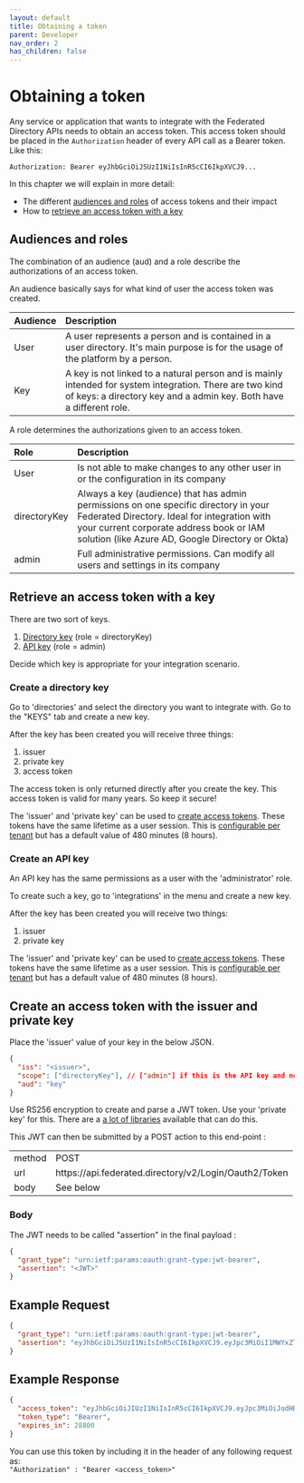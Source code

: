 ```yaml
---
layout: default
title: Obtaining a token
parent: Developer
nav_order: 2
has_children: false
---
```


# Obtaining a token

Any service or application that wants to integrate with the Federated Directory APIs needs to obtain an access token. This access token should be placed in the `Authorization` header of every API call as a Bearer token. Like this:

    Authorization: Bearer eyJhbGciOiJSUzI1NiIsInR5cCI6IkpXVCJ9...

In this chapter we will explain in more detail:

- The different [audiences and roles](#audiences-and-roles) of access tokens and their impact
- How to [retrieve an access token with a key](#retrieve-an-access-token-with-a-key)

## Audiences and roles

The combination of an audience (aud) and a role describe the authorizations of an access token.

An audience basically says for what kind of user the access token was created.

| Audience | Description                                                                                                                                                                     |
| :------- | :------------------------------------------------------------------------------------------------------------------------------------------------------------------------------ |
| User     | A user represents a person and is contained in a user directory. It's main purpose is for the usage of the platform by a person.                                                |
| Key      | A key is not linked to a natural person and is mainly intended for system integration. There are two kind of keys: a directory key and a admin key. Both have a different role. |

A role determines the authorizations given to an access token.

| Role         | Description                                                                                                                                                                                                                        |
| :----------- | :--------------------------------------------------------------------------------------------------------------------------------------------------------------------------------------------------------------------------------- |
| User         | Is not able to make changes to any other user in or the configuration in its company                                                                                                                                               |
| directoryKey | Always a key (audience) that has admin permissions on one specific directory in your Federated Directory. Ideal for integration with your current corporate address book or IAM solution (like Azure AD, Google Directory or Okta) |
| admin        | Full administrative permissions. Can modify all users and settings in its company                                                                                                                                                  |

## Retrieve an access token with a key

There are two sort of keys.

1. [Directory key](#create-a-directory-key) (role = directoryKey)
2. [API key](#create-an-api-key) (role = admin)

Decide which key is appropriate for your integration scenario.

### Create a directory key

Go to 'directories' and select the directory you want to integrate with.
Go to the "KEYS" tab and create a new key.

After the key has been created you will receive three things:

1. issuer
2. private key
3. access token

The access token is only returned directly after you create the key. This access token is
valid for many years. So keep it secure!

The 'issuer' and 'private key' can be used to [create access tokens](#createtokenwithkey). These tokens have the
same lifetime as a user session. This is [configurable per tenant](/administrator/company)
but has a default value of 480 minutes (8 hours).

### Create an API key

An API key has the same permissions as a user with the 'administrator' role.

To create such a key, go to 'integrations' in the menu and create a new key.

After the key has been created you will receive two things:

1. issuer
2. private key

The 'issuer' and 'private key' can be used to [create access tokens](#create-an-access-token-with-the-issuer-and-private-key). These tokens have the
same lifetime as a user session. This is [configurable per tenant](/administrator/company)
but has a default value of 480 minutes (8 hours).

## Create an access token with the issuer and private key

Place the 'issuer' value of your key in the below JSON.

```json
{
  "iss": "<issuer>",
  "scope": ["directoryKey"], // ["admin"] if this is the API key and not Directory key
  "aud": "key"
}
```

Use RS256 encryption to create and parse a JWT token. Use your 'private key' for this.
There are a [a lot of libraries](https://jwt.io/libraries) available that can do this.

This JWT can then be submitted by a POST action to this end-point :

|        |                                                             |
| ------ | ----------------------------------------------------------- |
| method | POST                                                        |
| url    | ht<span>tps://api.federated.directory/v2/Login/Oauth2/Token |
| body   | See below                                                   |

### Body

The JWT needs to be called "assertion" in the final payload :

```json
{
  "grant_type": "urn:ietf:params:oauth:grant-type:jwt-bearer",
  "assertion": "<JWT>"
}
```

## Example Request

```json
{
  "grant_type": "urn:ietf:params:oauth:grant-type:jwt-bearer",
  "assertion": "eyJhbGciOiJSUzI1NiIsInR5cCI6IkpXVCJ9.eyJpc3MiOiI1MWYxZTY1NmVsa3YzMXlwdXlmMWVlemlhd3VzbDM5a0BmZCIsInNjb3BlIjpbImFkbWluIl0sImF1ZCI6ImtleSJ9.NTcYu4kNx6xw7YeTuG0fEOgFccPco9oyDT1KcK5QLLT26_3VhF7kRTuHxDxxBrMjNDlb2RxkEXN0a3buME0lYDUoEcsooQlVCgH1teZsg8lzr4LdYmvY0j2EEH5FlkHDHRxejrstbGajlespxnFTK0c8t31sROaNMnKYBpwyf7I"
}
```

## Example Response

```json
{
  "access_token": "eyJhbGciOiJIUzI1NiIsInR5cCI6IkpXVCJ9.eyJpc3MiOiJodHRwczovL3d3dy5mZWRlcmF0ZWQuZGlyZWN0b3J5LyIsImF1ZCI6ImtleSIsImV4cCI6MTYwMjQ1ODg2OCwianRpIjoiN2RhNGUwYzAtZmRjYS0xMWVhLWEwZmEtNDdjMmFmMzE5YmU0In0.GIrdUmIccnFBTGKUmlLLOtIEGxqUL3uJ54yG1SJYGyo",
  "token_type": "Bearer",
  "expires_in": 28800
}
```

You can use this token by including it in the header of any following request as:
<br>
`"Authorization" : "Bearer <access_token>"`
